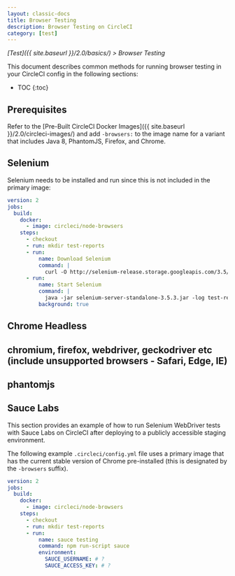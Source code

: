 ```yaml
---
layout: classic-docs
title: Browser Testing
description: Browser Testing on CircleCI
category: [test]
---
```


*[Test]({{ site.baseurl }}/2.0/basics/) > Browser Testing*

This document describes common methods for running browser testing in your CircleCI config in the following sections:

* TOC
{:toc}

## Prerequisites

Refer to the [Pre-Built CircleCI Docker Images]({{ site.baseurl }}/2.0/circleci-images/) and add `-browsers:` to the image name for a variant that includes Java 8, PhantomJS, Firefox, and Chrome.

## Selenium 

Selenium needs to be installed and run since this is not included in the primary image:

```yml
version: 2
jobs:
  build:
    docker:
      - image: circleci/node-browsers
    steps:
      - checkout
      - run: mkdir test-reports
      - run:
          name: Download Selenium
          command: |
            curl -O http://selenium-release.storage.googleapis.com/3.5/selenium-server-standalone-3.5.3.jar
      - run:
          name: Start Selenium
          command: |
            java -jar selenium-server-standalone-3.5.3.jar -log test-reports/selenium.log
          background: true
```


## Chrome Headless



## chromium, firefox, webdriver, geckodriver etc (include unsupported browsers - Safari, Edge, IE)



## phantomjs



## Sauce Labs
This section provides an example of how to run Selenium WebDriver tests with Sauce Labs on CircleCI after deploying to a publicly accessible staging environment.

The following example `.circleci/config.yml` file uses a primary image that has the current stable version of Chrome pre-installed (this is designated by the `-browsers` suffix). 

```yml
version: 2
jobs:
  build:
    docker:
      - image: circleci/node-browsers
    steps:
      - checkout
      - run: mkdir test-reports
      - run:
          name: sauce testing
          command: npm run-script sauce
          environment:
            SAUCE_USERNAME: # ?
            SAUCE_ACCESS_KEY: # ?
```


